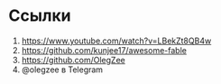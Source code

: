 # Ссылки

1. https://www.youtube.com/watch?v=LBekZt8QB4w 
1. https://github.com/kunjee17/awesome-fable
1. https://github.com/OlegZee
1. @olegzee в Telegram